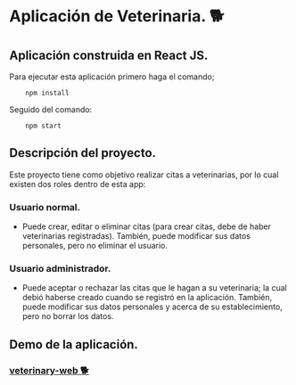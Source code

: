 # __Aplicación de Veterinaria.__ 🐕

## Aplicación construida en React JS.
Para ejecutar esta aplicación primero haga el comando;
```
    npm install
```
Seguido del comando:
```
    npm start
```

## Descripción del proyecto.
Este proyecto tiene como objetivo realizar citas a veterinarias, por lo cual existen dos roles dentro de esta app:

### __Usuario normal.__
* Puede crear, editar o eliminar citas (para crear citas, debe de haber veterinarias registradas). También, puede modificar sus datos personales, pero no eliminar el usuario. 

### __Usuario administrador.__
* Puede aceptar o rechazar las citas que le hagan a su veterinaria; la cual debió haberse creado cuando se registró en la aplicación. También, puede modificar sus datos personales y acerca de su establecimiento, pero no borrar los datos.

## Demo de la aplicación.
### [__veterinary-web__ 🐕‍](https://veterinay-web-react.herokuapp.com)

